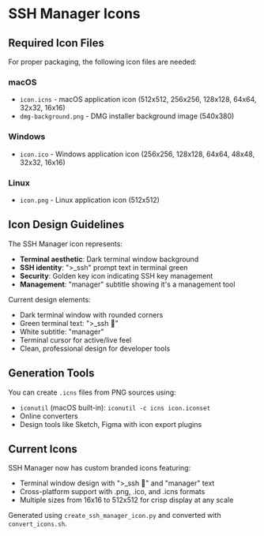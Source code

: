 # SSH Manager Icons

## Required Icon Files

For proper packaging, the following icon files are needed:

### macOS
- `icon.icns` - macOS application icon (512x512, 256x256, 128x128, 64x64, 32x32, 16x16)
- `dmg-background.png` - DMG installer background image (540x380)

### Windows  
- `icon.ico` - Windows application icon (256x256, 128x128, 64x64, 48x48, 32x32, 16x16)

### Linux
- `icon.png` - Linux application icon (512x512)

## Icon Design Guidelines

The SSH Manager icon represents:
- **Terminal aesthetic**: Dark terminal window background
- **SSH identity**: ">_ssh" prompt text in terminal green
- **Security**: Golden key icon indicating SSH key management
- **Management**: "manager" subtitle showing it's a management tool

Current design elements:
- Dark terminal window with rounded corners
- Green terminal text: ">_ssh 🔑"
- White subtitle: "manager" 
- Terminal cursor for active/live feel
- Clean, professional design for developer tools

## Generation Tools

You can create `.icns` files from PNG sources using:
- `iconutil` (macOS built-in): `iconutil -c icns icon.iconset`
- Online converters
- Design tools like Sketch, Figma with icon export plugins

## Current Icons

SSH Manager now has custom branded icons featuring:
- Terminal window design with ">_ssh 🔑" and "manager" text
- Cross-platform support with .png, .ico, and .icns formats
- Multiple sizes from 16x16 to 512x512 for crisp display at any scale

Generated using `create_ssh_manager_icon.py` and converted with `convert_icons.sh`.